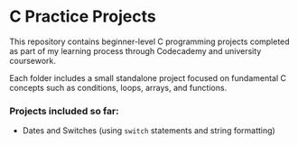 # C Practice Projects

This repository contains beginner-level C programming projects completed as part of my learning process through Codecademy and university coursework.

Each folder includes a small standalone project focused on fundamental C concepts such as conditions, loops, arrays, and functions.

### Projects included so far:
- Dates and Switches (using `switch` statements and string formatting)

